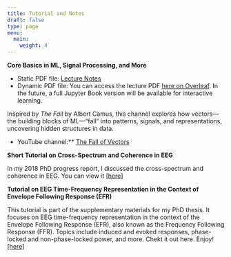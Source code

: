 ```yaml
---
title: Tutorial and Notes
draft: false
type: page
menu:
  main:
    weight: 4
---
```

**Core Basics in ML, Signal Processing, and More**

- Static PDF file: [Lecture Notes](https://drive.google.com/file/d/1988qrCvkNBW9cMu4tK26waSTcn7tkrGc/view?usp=drive_link)  
- Dynamic PDF file: You can access the lecture PDF [here on Overleaf](https://www.overleaf.com/read/jkrnvmtygjvq#7bdfdd). In the future, a full Jupyter Book version will be available for interactive learning.  

Inspired by *The Fall* by Albert Camus, this channel explores how vectors—the building blocks of ML—“fall” into patterns, signals, and representations, uncovering hidden structures in data.  

- YouTube channel:** [The Fall of Vectors](https://www.youtube.com/@TheFallOfVectors)




**Short Tutorial on Cross-Spectrum and Coherence in EEG**

In my 2018 PhD progress report, I discussed the cross-spectrum and coherence in EEG. You can view it [[here]](https://drive.google.com/file/d/1bfLubvkt43VaJ6wpPj8LKAhvhSeWkeXt/view?usp=drive_link)


**Tutorial on EEG Time-Frequency Representation in the Context of Envelope Following Response (EFR)**

This tutorial is part of the supplementary materials for my PhD thesis. It focuses on EEG time-frequency representation in the context of the Envelope Following Response (EFR), also known as the Frequency Following Response (FFR). Topics include induced and evoked responses, phase-locked and non-phase-locked power, and more.  Chekt it out here. Enjoy! 
[[here]](https://drive.google.com/file/d/1LSXZDMnBJ-YVPAUtnVuz1CYkDSdJWveN/view?usp=drive_link)




